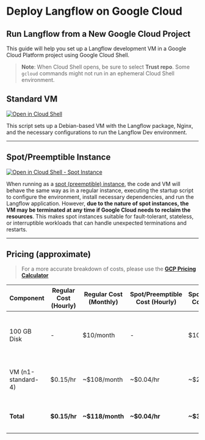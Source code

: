 # Deploy Langflow on Google Cloud

## Run Langflow from a New Google Cloud Project

This guide will help you set up a Langflow development VM in a Google Cloud Platform project using Google Cloud Shell.

> **Note**: When Cloud Shell opens, be sure to select **Trust repo**. Some `gcloud` commands might not run in an ephemeral Cloud Shell environment.


## Standard VM 
[![Open in Cloud Shell](https://gstatic.com/cloudssh/images/open-btn.svg)](https://console.cloud.google.com/cloudshell/open?git_repo=https://github.com/logspace-ai/langflow&working_dir=scripts&shellonly=true&tutorial=walkthroughtutorial.md)

This script sets up a Debian-based VM with the Langflow package, Nginx, and the necessary configurations to run the Langflow Dev environment.

---

## Spot/Preemptible Instance

[![Open in Cloud Shell - Spot Instance](https://gstatic.com/cloudssh/images/open-btn.svg)](https://console.cloud.google.com/cloudshell/open?git_repo=https://github.com/genome21/langflow&working_dir=scripts&shellonly=true&tutorial=walkthroughtutorial_spot.md)

When running as a [spot (preemptible) instance](https://cloud.google.com/compute/docs/instances/preemptible), the code and VM will behave the same way as in a regular instance, executing the startup script to configure the environment, install necessary dependencies, and run the Langflow application. However, **due to the nature of spot instances, the VM may be terminated at any time if Google Cloud needs to reclaim the resources**. This makes spot instances suitable for fault-tolerant, stateless, or interruptible workloads that can handle unexpected terminations and restarts.

---

## Pricing (approximate)
> For a more accurate breakdown of costs, please use the [**GCP Pricing Calculator**](https://cloud.google.com/products/calculator)


| Component      | Regular Cost (Hourly) | Regular Cost (Monthly) | Spot/Preemptible Cost (Hourly) | Spot/Preemptible Cost (Monthly) | Notes |
| -------------- | --------------------- | ---------------------- | ------------------------------ | ------------------------------- | ----- |
| 100 GB Disk    | -                     | $10/month              | -                              | $10/month                        | Disk cost remains the same for both regular and Spot/Preemptible VMs |
| VM (n1-standard-4) | $0.15/hr        | ~$108/month            | ~$0.04/hr                      | ~$29/month                       | The VM cost can be significantly reduced using a Spot/Preemptible instance |
| **Total**          | **$0.15/hr**         | **~$118/month**        | **~$0.04/hr**                  | **~$39/month**                  | Total costs for running the VM and disk 24/7 for an entire month |
